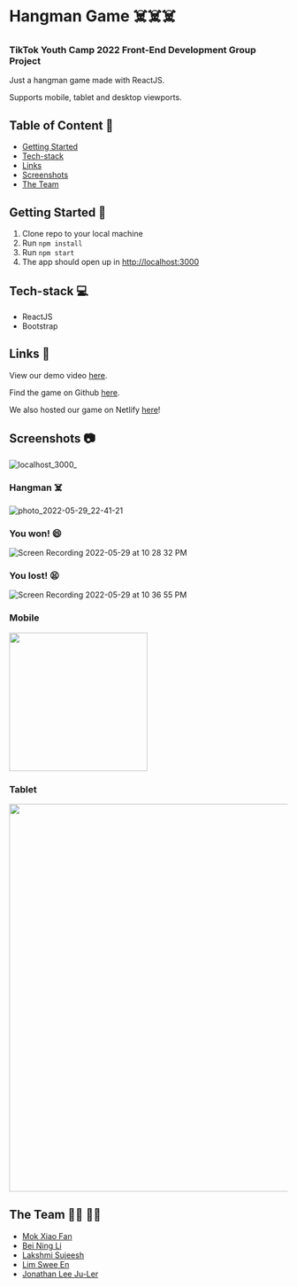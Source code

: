 # Hangman Game ☠️☠️☠️

### TikTok Youth Camp 2022 Front-End Development Group Project

Just a hangman game made with ReactJS.

Supports mobile, tablet and desktop viewports.

## Table of Content :scroll:

-   [Getting Started](#getting-started-book)
-   [Tech-stack](#tech-stack-computer)
-   [Links](#links-link)
-   [Screenshots](#screenshots-camera)
-   [The Team](#the-team-man_technologist-woman_technologist)

## Getting Started :book:

1. Clone repo to your local machine
2. Run `npm install`
3. Run `npm start`
4. The app should open up in [http://localhost:3000](http://localhost:3000)

## Tech-stack :computer:

-   ReactJS
-   Bootstrap

## Links :link:

View our demo video [here](https://www.youtube.com/watch?v=ED0JGVvEelw).

Find the game on Github [here](https://github.com/chowzzzz/hangman-game).

We also hosted our game on Netlify [here](https://hangman-game-tiktokcamp2022.netlify.app)!

## Screenshots :camera:

![localhost_3000_](https://user-images.githubusercontent.com/38778609/170871404-8cf85bcd-39ab-43e5-bf92-28f08a9c502f.png)

### Hangman ☠️

![photo_2022-05-29_22-41-21](https://user-images.githubusercontent.com/38778609/170875229-529747eb-dc80-4288-9936-021c93fb30d6.jpg)

### You won! 😄

![Screen Recording 2022-05-29 at 10 28 32 PM](https://user-images.githubusercontent.com/38778609/170875485-246259da-29f3-4902-9123-e859db285bdc.gif)

### You lost! 😫

![Screen Recording 2022-05-29 at 10 36 55 PM](https://user-images.githubusercontent.com/38778609/170875142-0b1cea95-8f07-4491-a1a1-79b2990f9cdf.gif)


### Mobile

<img src="https://user-images.githubusercontent.com/38778609/170871365-3501764f-cd09-44b3-91d5-e587a552def8.png" width="250">

### Tablet

<img src="https://user-images.githubusercontent.com/38778609/170871347-5b21b8a2-e7c4-44e1-b2f3-3adac2653686.png" width="700">

## The Team :man_technologist: :woman_technologist:

-   [Mok Xiao Fan](https://github.com/chowzzzz)
-   [Bei Ning Li](https://github.com/dearvae)
-   [Lakshmi Sujeesh](https://github.com/lakshmi-sujeesh)
-   [Lim Swee En](https://github.com/lse02)
-   [Jonathan Lee Ju-Ler](https://github.com/wutdequack)
